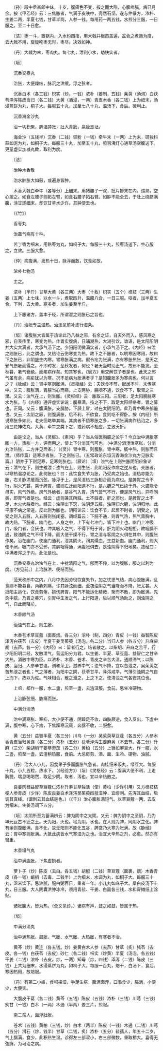 <!-- { "loadSidebar": true } -->
　　〔孙〕殿中丞某郎中妹，十岁，腹痛色不变，按之而大陷，心腹痞膈，病已月余。按《甲乙经》云：三焦胀者，气满于皮肤中，壳然石坚。遂与仲景方，浓朴、生姜二两，半夏七钱，甘草半两，人参一钱。每用药一两五钱，水煎分三服，一日服之。至二十日愈。

　　〔洁〕枣一斗，置锅内，入水约四指，用大戟并根苗盖遍，盆合之煮熟为度，去大戟不用，旋旋吃枣无时，枣尽，决效如神。

　　〔丹〕大戟为末，枣肉丸。每七丸，泄利小水，劫快实者。

　　〔垣〕

　　沉香交泰丸

　　治胀，大便燥结，脉沉之洪缓，浮之弦者。

　　沉香白术（各三钱）枳实（炒，一钱）浓朴（姜制，五钱）茱萸（汤泡）白茯苓泽泻陈皮当归（各二钱）大黄（酒浸，一两）青皮木香（各二钱）上为细末，汤浸蒸饼为丸，桐子大。每服五十丸，加至七八十丸，温汤下，食后。微利止。

　　沉香海金沙丸

　　治一切积聚，脾湿肿胀，肚大青筋，羸瘦恶证。

　　海金沙（五钱半）沉香（二钱）轻粉（一钱）牵牛末（一两）上为末，研独科蒜如泥为丸，如桐子大。每服三十丸，加至五十丸，煎百沸灯心通草汤空腹送下。更量虚实加减丸数，取利为度。

　　〔洁〕

　　治肿木香散

　　治水肿胀大如鼓，或遍身皆肿。

　　木香大戟白牵牛（各等分）上细末。用猪腰子一双，批片掺末在内，煨熟，空心服之。如食左腰子则拓左臂，如食右腰子拓右臂。如肿不能全去，于肚上绕脐满腹，涂甘遂细末，却饮甘草水少许，其肿便去也。

　　〔《竹》〕

　　香枣丸

　　治蛊气病有十种。

　　苦丁香为细末，用熟枣为丸，如桐子大。每服三十丸，煎枣汤送下，空心服之，立效。三服大愈。

　　〔仲〕病腹满，发热十日，脉浮而数，饮食如故，

　　浓朴七物汤

　　主之。

　　浓朴（半斤）甘草大黄（各三两）大枣（十枚）枳实（五个）桂枝（三两）生姜（五两）上七味，以水一斗，煮取四升，温服八合，一日三服。呕者，加半夏五合。下利，去大黄。寒多者，加生姜至半斤。

　　上下胀诸方，盖本于经，所谓泄之则胀已之旨也。

　　〔丹〕治胀专主湿热，治法见前补虚行湿条。

　　〔垣〕诸腹胀大皆属于热论此乃八益之邪，有余之证，自天外而入，感风寒之邪，自表传里，寒变为热，作胃实腹病，日晡潮热，大渴引饮，谵语，是太阳阳明并大实大满者，大承气汤下之。少阳阳明微满实者，小承气汤下之。《内经》曰泄之则胀已，此之谓也。又热论云伤寒变为热，故下之不胀者，以明寒因寒用，故曰下之胀已，非阴盛生内寒，胃寒胀满之病。假令疟为胀满，亦有寒胀热胀，是天之邪气伤暑而得之。不即时发，至秋发者，何也？暑天当时助正气，故邪不能发。至秋暮，暑气衰绝，而疟病作矣。知其寒也，《局方》用交解饮子者是也。此天之邪气虽有余，病疟犹以为寒，况不足病为胀满者乎？是知腹胀多为寒病也。何以言之？《脉经》云：胃中寒则胀满。《灵枢经》云：夫饮食不节，起居不时，末传寒中。又云：腹胀满，胃脘当心而痛，上支两胁，膈咽不通，饮食不下，取胃之三里。又云：浊气在上，则生胀。《灵枢经》云：胀取三阳。三阳者，足太阳膀胱寒水为胀，与《内经》通评虚实论说：腹暴满，按之不下，取足太阳经络者，胃之募也。正同。又云：腹满胀，支膈胁，下厥上冒，过在太阴阳明。此乃胃中寒热郁遏也。又云：太阴之厥，则腹满胀，后不利，不欲食，食则呕不得卧。按《内经》所说寒胀多如此，老夫但略举其端。其病者不悟寒胀之多，一切胀满病作热治之，多用三花神佑丸，大黄、牵牛之类下之，或药病不相应，立致夭折。

　　由是论之，当从《灵枢》、《素问》乎？当从俗医胸臆之论乎？今立治中满胀寒胀一方，热胀一方，评而用之，使上下分消其气可也。（中满分消汤治寒胀，分消丸治热胀，二方并见后条。）〔《灵》〕胃中寒，则腹胀。胃中寒，肠中热，则胀而且泄。（师传篇）适寒凉者胀，下之则胀已。（五常政论东垣沉香海金沙丸方见脉实篇。）阴并于下则足寒，足寒则胀也。（厥论）〔垣〕浊气在上则生胀阴阳应象论云：清气在下，则生飧泄；浊气在上，则生胀，此阴阳反作病之逆从也。夫胀者，以寒热温凉论之，此何胀也？曰：此饮食失节为胀，乃受病之始也。湿热亦能为胀，右关脉洪缓而沉弦。脉浮于上，是风湿热三脉相合而为病也。是脾胃之令不行，阴火亢甚，乘于脾胃，盛则左迁而阳道不行，是六腑之气已绝于外。火盛能令母实，风气外绝。风气外绝者，是谷气入胃，清气营气不行，便是风气也，异呼同类，即胃气者是也。经云：虚则兼其所胜。土不胜者，肝之邪也，是脾胃之土不足，木火大胜者也。经云：浊阴出下窍，浊阴走五脏，浊阴归六腑，浊阴归地。此平康不病之常道，反此则为胀也。阴阳论云：饮食不节，起居不时者，阴受之，阴受之则入五脏，入五脏则胀闭塞。调经篇云：下脘不通，则胃气热，热气熏胸中，故内热。下脘者，幽门也。人身之中，上下有七冲门，皆下冲上也。幽门上冲吸门，吸门者，会厌也。冲其吸入之气，不得下归于肾，肝为阴火动相拒，故咽膈不通，致浊阴之气不得下降，而大便干燥不行，胃之湿与客阴之火俱在其中，则腹胀作矣。治在幽门，使幽门通利，泄其阴火，润其燥血，生益新血。幽门通利，则大便不闭，吸门亦不受邪，其膈咽得通，满腹胀俱去，是浊阴得下归地矣。故经曰：中满者泻之于内，此法是也。

　　沉香交泰丸治浊气在上，中扰清阳之气，郁而不伸，以为腹胀，服之以利为度。（方见前。）上治脉洪、便结而胀。

　　范天秩郎中之内，八月中先因劳役饮食失节，加之忧思气结，病心腹胀满，旦食则不能暮食，两胁刺痛，诊其脉弦而细。至夜浊阴之气当降而不降，胀尤甚。大抵阳主运化，饮食劳倦，损伤脾胃，阳气不能运化精微，聚而不散，即为胀满。先灸中脘，乃胃之募穴，引胃中生发之气，上行阳道，后以顺气汤助之，则浊阴之气，自此而降矣。

　　木香顺气汤

　　治浊气在上，则生胀。

　　木香苍术草豆蔻（面裹煨。各三分）浓朴（制，四分）青皮（一钱）益智陈皮泽泻白茯苓（去皮）半夏干姜吴茱萸（汤泡。各二分）当归人参（各五分）升麻柴胡（去芦。各一分）《内经》曰：留者行之，结者散之。以柴胡、升麻之苦平，行少阳阳明二经，发散清气，营运阳分为君。以生姜、半夏、草豆蔻、益智仁之甘辛大热，消散中寒为臣。以浓朴、木香、苍术、青皮之辛苦大温，通顺滞气；以陈皮、当归、人参辛甘温，调和荣卫，滋养中气；浊气不降，宜以苦泄之，吴茱萸之苦热泄之者也；气之薄者，为阳中之阴，茯苓甘平，泽泻咸平，气薄引浊阴之气自上而下，故以为佐。气味相合，散之泄之，上之下之，使清浊之气各安其位也。

　　上咀，都作一服，水二盏，煎至一盏，去渣温服，食前。忌生冷硬物。

　　上治脉弦细、胁痛而胀。

　　中满分消汤

　　治中满寒胀、寒疝，大小便不通，阴躁足不收，四肢厥逆，食入反出，下虚中满，腹中寒，心下痞，下焦躁寒沉厥，奔豚不收，二服愈。

　　黄（五分）益智半夏（各三分）川乌（一分）吴茱萸草豆蔻（各五分）人参木香青皮当归黄连（各二分）浓朴（五分）茯苓泽泻生姜麻黄（不去节。各二分）升麻（三分）柴胡梢干姜荜澄茄（各二分）黄柏（五分）上锉如麻豆大，作一服，水二盏，煎至一盏，去渣稍热服，食前。大忌房劳、酒、面、生冷、硬物、油腻。

　　〔丹〕治大人小儿，因食果子多而腹胀气急者。肉桂细米饭丸，绿豆大。每服十丸，小儿五粒，热水下。（《经验方》）〔垣〕《灵枢经》云：腹满大便不利，上走胸臆，喘息喝喝然，取足少阴。取者，泻也。宜以辛热散之。

　　良姜肉桂益智草豆蔻仁浓朴升麻甘草独活（使）黄柏（少许引用）又方桂枝桔梗人参青皮（少许）陈皮良姜白术泽泻吴茱萸四肢湿肿，宜缪刺。先泻其血结，后调其真经。（谓刺去其血结是也。）〔《千》〕治心腹胀满短气。以草豆蔻一两，去皮为细末。生姜汤调下五分。

　　〔垣〕太阴所至为蓄满辨云：脾为阴中之太阴。又云：脾为阴中之至阴，乃为坤元亘古不迁之土。天为阳，火也。地为阴，水也。在人则为脾，同阴水之化。脾有余则腹胀满，食不化，故无阳则不能化五谷，脾盛乃大寒为胀满。故《脉经》云：胃中寒则胀满。大抵此病皆水气寒湿为之也。治宜大辛热之剂，必愈。然亦有轻重。

　　木香塌气丸

　　治中满腹胀，下焦虚损者。

　　萝卜子（炒）陈皮（去白。各五钱）胡椒（二钱）草豆蔻（面裹，煨）木香青皮（各一钱）蝎梢（去毒，二钱半）上为细末，水调为丸，如桐子大。每服三十丸，温米饮下。忌油腻，服白粥百日，重者一年。小儿丸如麻子大。桑白皮汤下十丸，日三服。大人阴囊洪肿冰冷，须用青盐、干姜、白面各三钱，水和膏摊纸上涂贴。

　　诸胀腹大，皆为热。（全文见诊。）诸病有声，鼓之如鼓，皆属于热。

　　〔垣〕

　　中满分消丸

　　治中满热胀、鼓胀、气胀、水气胀、大热胀，有寒者不治。

　　黄芩（炒）黄连（各五钱。炒）姜黄白术人参（去芦）甘草（炙）猪苓（去皮。各一钱）白茯苓（去皮）砂仁（各二钱）枳实（炒黄）半夏（汤泡。各五钱）干姜（二钱）浓朴（去皮，炒，一两）知母（炒，四钱）泽泻（二钱）陈皮（三钱）上共为细末，水浸蒸饼为丸，如桐子大。每服一百丸，焙干，白汤下，食后。寒因热用，故焙服。

　　〔丹〕有第二小娘，食积挟湿，手足生疮，腹满面浮，口渴食少，膈满，小便少，大便实。

　　大腹皮干葛（各二钱）黄芩（五钱）陈皮（五钱）浓朴（三钱）川芎（三钱）炙甘（一钱）白术（一两）木通（半两）姜三片，煎服。

　　南二孺人，面浮肚胀。

　　苍术（五钱）黄柏（三钱，炒）白术（两半）陈皮（一钱）木通（二钱）川芎（五分）滑石（炒，钱半）甘草（二钱，炙）浓朴（五分）裴孺人，年五十二岁，气上膈满，食少，此积热生湿。诊得左三部涩小，右三部微数，重取稍大。喜得无弦脉，为可治之病。

